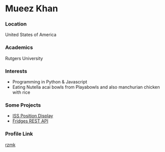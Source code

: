 # Mueez Khan

### Location

United States of America

### Academics

Rutgers University

### Interests

- Programming in Python & Javascript
- Eating Nutella acai bowls from Playabowls and also manchurian chicken with rice

### Some Projects

- [ISS Position Display](https://github.com/rzmk/iss-position-spa)
- [Fridges REST API](https://github.com/rzmk/fridges-api)

### Profile Link

[rzmk](https://github.com/rzmk)
